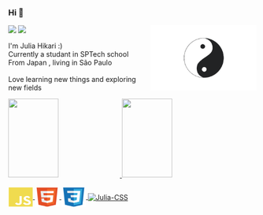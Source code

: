 ### Hi 🔆
<img src = "cats.gif" width = "215px" align = "right">
<a href="https://instagram.com/_hiksz/" target="_blank"><img src="https://img.shields.io/badge/-Instagram-%23E4405F?style=for-the-badge&logo=instagram&logoColor=white" target="_blank"></a>
<a href="https://www.linkedin.com/in/julia-hikari-kunihositi-55860a1b2/" target="_blank"><img src="https://img.shields.io/badge/-LinkedIn-%230077B5?style=for-the-badge&logo=linkedin&logoColor=white" target="_blank"></a> 

I'm Julia Hikari :) <br>
Currently a studant in SPTech school <br>
From Japan , living in São Paulo <br>
<br>
Love learning new things and exploring new fields
<br>
<div align="left">
  <a href="https://github.com/julia-hikari">
  <img width="45%" height="160em" src="https://github-readme-stats.vercel.app/api?username=julia-hikari&show_icons=true&theme=midnight-purple&include_all_commits=true&count_private=true"/>
  <img width="45%" height="160em" src="https://github-readme-stats.vercel.app/api/top-langs/?username=julia-hikari&layout=compact&langs_count=7&theme=midnight-purple"/>
</div>
<br>
<div style="display: inline_block">
<img align="center" alt="Julia-Js" height="40" width="50" src="https://raw.githubusercontent.com/devicons/devicon/master/icons/javascript/javascript-plain.svg">
<img align="center" alt="Julia-HTML" height="40" width="50" src="https://raw.githubusercontent.com/devicons/devicon/master/icons/html5/html5-original.svg">
<img align="center" alt="Julia-CSS" height="40" width="50" src="https://raw.githubusercontent.com/devicons/devicon/master/icons/css3/css3-original.svg">  
<img align="center" alt="Julia-CSS" height="40" width="50" src="https://cdn.jsdelivr.net/gh/devicons/devicon/icons/mysql/mysql-original.svg"/>   
</div>
</div>
<br>
